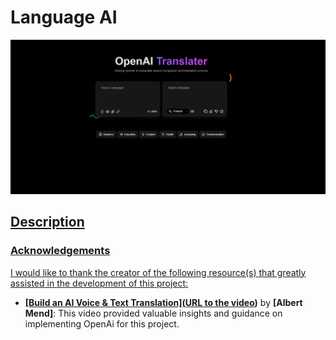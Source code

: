 # Language AI 
<a href="https://github.com/AhmedJader/LanguageAi">
<img src="Screenshot 2024-10-27 014131.png" alt="website home screen">

## Description


### Acknowledgements

I would like to thank the creator of the following resource(s) that greatly assisted in the development of this project:

- **[Build an AI Voice & Text Translation]([URL to the video](https://www.youtube.com/watch?v=dGHFV_RMGag&t=912s))** by **[Albert Mend]**: This video provided valuable insights and guidance on implementing OpenAi for this project.

